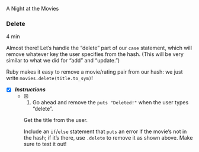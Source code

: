 A Night at the Movies

### Delete

4 min

Almost there! Let’s handle the “delete” part of our `case` statement, which will remove whatever key the user specifies from the hash. (This will be very similar to what we did for “add” and “update.”)

Ruby makes it easy to remove a movie/rating pair from our hash: we just write `movies.delete(title.to_sym)`!

- [x] ***Instructions***
    - [x] 1. Go ahead and remove the `puts "Deleted!"` when the user types “delete”.
	    
	    Get the title from the user.
	    
	    Include an `if`/`else` statement that `puts` an error if the movie’s not in the hash; if it’s there, use `.delete` to remove it as shown above. Make sure to test it out!